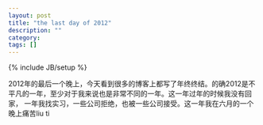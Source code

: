 ```yaml
---
layout: post
title: "the last day of 2012"
description: ""
category: 
tags: []
---
```

{% include JB/setup %}

2012年的最后一个晚上，今天看到很多的博客上都写了年终终结。的确2012是不平凡的一年，至少对于我来说也是非常不同的一年。这一年过年的时候我没有回家，
一年我找实习，一些公司拒绝，也被一些公司接受。这一年我在六月的一个晚上痛苦liu ti